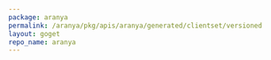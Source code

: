 ```yaml
---
package: aranya
permalink: /aranya/pkg/apis/aranya/generated/clientset/versioned
layout: goget
repo_name: aranya
---
```

